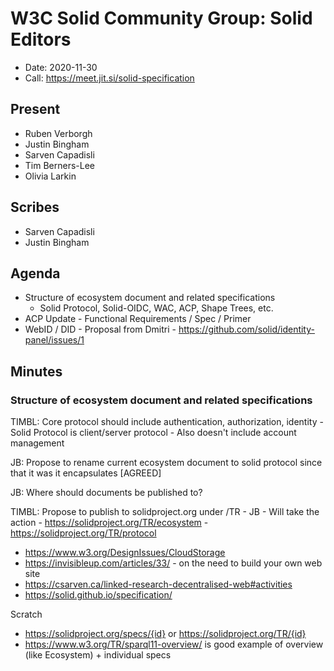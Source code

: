 # W3C Solid Community Group: Solid Editors

* Date: 2020-11-30
* Call: https://meet.jit.si/solid-specification

## Present
- Ruben Verborgh
- Justin Bingham
- Sarven Capadisli
- Tim Berners-Lee
- Olivia Larkin

## Scribes

* Sarven Capadisli
* Justin Bingham

## Agenda

- Structure of ecosystem document and related specifications
    - Solid Protocol, Solid-OIDC, WAC, ACP, Shape Trees, etc.
- ACP Update - Functional Requirements / Spec / Primer
- WebID / DID - Proposal from Dmitri - https://github.com/solid/identity-panel/issues/1


## Minutes

### Structure of ecosystem document and related specifications

TIMBL: Core protocol should include authentication, authorization, identity - Solid Protocol is client/server protocol
    - Also doesn't include account management

JB: Propose to rename current ecosystem document to solid protocol since that it was it encapsulates [AGREED]
    
JB: Where should documents be published to?

TIMBL: Propose to publish to solidproject.org under /TR
    - JB - Will take the action
    - https://solidproject.org/TR/ecosystem
    - https://solidproject.org/TR/protocol

* https://www.w3.org/DesignIssues/CloudStorage
* https://invisibleup.com/articles/33/ - on the need to build your own web site
* https://csarven.ca/linked-research-decentralised-web#activities
* https://solid.github.io/specification/

Scratch
* https://solidproject.org/specs/{id} or https://solidproject.org/TR/{id}
* https://www.w3.org/TR/sparql11-overview/ is good example of overview (like Ecosystem) + individual specs

